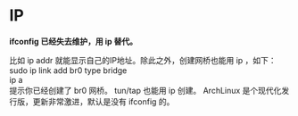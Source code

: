 # IP

**ifconfig 已经失去维护，用 ip 替代。**

比如 ip addr 就能显示自己的IP地址。除此之外，创建网桥也能用 ip ，如下：\
sudo ip link add br0 type bridge\
ip a\
提示你已经创建了 br0 网桥。 tun/tap 也能用 ip 创建。 ArchLinux 是个现代化发行版，更新非常激进，默认是没有 ifconfig 的。


